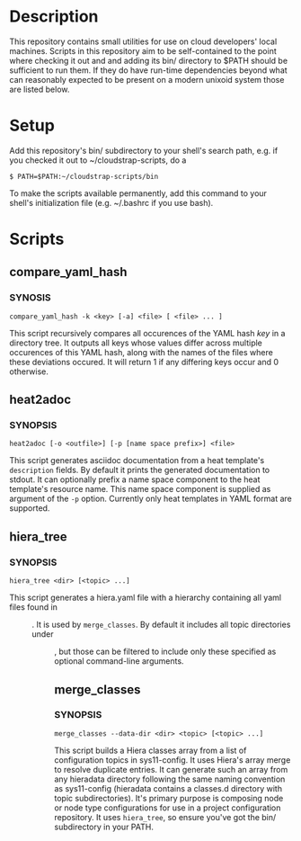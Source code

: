 Description
===========

This repository contains small utilities for use on cloud developers' local
machines. Scripts in this repository aim to be self-contained to the point
where checking it out and and adding its bin/ directory to $PATH should be
sufficient to run them. If they do have run-time dependencies beyond what can
reasonably expected to be present on a modern unixoid system those are listed
below.

Setup
=====

Add this repository's bin/ subdirectory to your shell's search path, e.g. if
you checked it out to ~/cloudstrap-scripts, do a

  `$ PATH=$PATH:~/cloudstrap-scripts/bin`

To make the scripts available permanently, add this command to your shell's
initialization file (e.g. ~/.bashrc if you use bash).

Scripts
=======

compare_yaml_hash
-----------------

### SYNOSIS

  `compare_yaml_hash -k <key> [-a] <file> [ <file> ... ]`

This script recursively compares all occurences of the YAML hash *key* in a
directory tree. It outputs all keys whose values differ across multiple
occurences of this YAML hash, along with the names of the files where these
deviations occured. It will return 1 if any differing keys occur and 0
otherwise.

heat2adoc
---------

### SYNOPSIS

  `heat2adoc [-o <outfile>] [-p [name space prefix>] <file>`

This script generates asciidoc documentation from a heat template's
`description` fields. By default it prints the generated documentation to
stdout. It can optionally prefix a name space component to the heat template's
resource name. This name space component is supplied as argument of the `-p`
option. Currently only heat templates in YAML format are supported.


hiera_tree
----------

### SYNOPSIS

  `hiera_tree <dir> [<topic> ...]`

This script generates a hiera.yaml file with a hierarchy containing all yaml
files found in *<dir>*. It is used by `merge_classes`. By default it includes
all topic directories under *<dir>*, but those can be filtered to include only
these specified as optional command-line arguments.

merge_classes
-------------

### SYNOPSIS

  `merge_classes --data-dir <dir> <topic> [<topic> ...]`

This script builds a Hiera classes array from a list of configuration topics in
sys11-config. It uses Hiera's array merge to resolve duplicate entries. It can
generate such an array from any hieradata directory following the same naming
convention as sys11-config (hieradata contains a classes.d directory with topic
subdirectories). It's primary purpose is composing node or node type
configurations for use in a project configuration repository. It uses
`hiera_tree`, so ensure you've got the bin/ subdirectory in your PATH.
